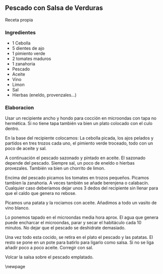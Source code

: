 ## Pescado con Salsa de Verduras

Receta propia

### Ingredientes

- 1 Cebolla
- 5 dientes de ajo
- 1 pimiento verde
- 2 tomates maduros
- 1 zanahoria
- Pescado
- Aceite
- Vino
- Limon
- Sal
- Hierbas (eneldo, provenzales...)

### Elaboracion

Usar un recipiente ancho y hondo
para cocción en microondas con tapa no hermética.
Si no tiene tapa también va bien un plato colocado con el culo dentro.

En la base del recipiente colocamos:
La cebolla picada,
los ajos pelados y partidos en tres trozos cada uno,
el pimiento verde troceado,
todo con un poco de aceite y sal.

A continuación el pescado sazonado y pintado en aceite.
El sazonado depende del pescado.
Siempre sal, un poco de eneldo o hierbas provezales.
También va bien un chorrito de limon.

Encima del pescado picamos los tomates en trozos pequeños.
Picamos tambien la zanahoria.
A veces también se añade berenjena o calabacín.
Cualquier caso deberíamos dejar unos 3 dedos del recipiente sin llenar
para que el caldo que genera no rebose.

Picamos una patata y la rociamos con aceite.
Añadimos a todo un vasito de vino blanco.

Lo ponemos tapado en el microondas media hora aprox.
El agua que genera puede encharcar el microondas,
parar y secar el habitáculo cada 10 minutos.
No dejar que el pescado se deshidrate demasiado.

Una vez todo esta cocido, se retira en el plato el pescado y las patatas.
El resto se pone en un pote para batirlo para ligarlo como salsa.
Si no se liga añadir poco a poco aceite.
Corregir con sal.

Volcar la salsa sobre el pescado emplatado.


\newpage
